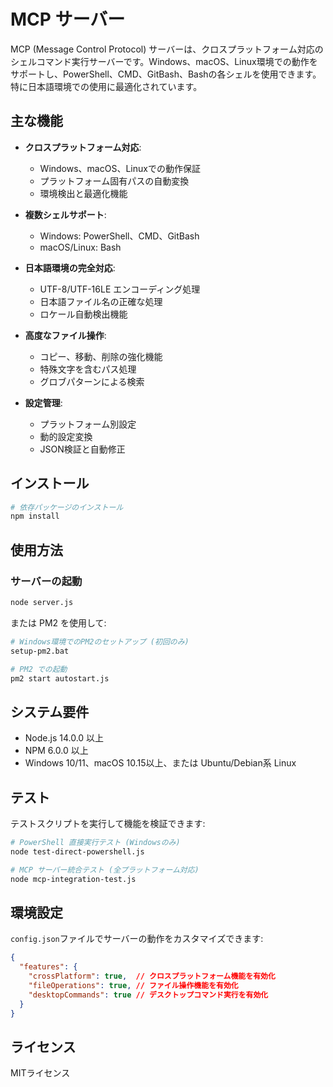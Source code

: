 # MCP サーバー

MCP (Message Control Protocol) サーバーは、クロスプラットフォーム対応のシェルコマンド実行サーバーです。Windows、macOS、Linux環境での動作をサポートし、PowerShell、CMD、GitBash、Bashの各シェルを使用できます。特に日本語環境での使用に最適化されています。

## 主な機能

- **クロスプラットフォーム対応**:
  - Windows、macOS、Linuxでの動作保証
  - プラットフォーム固有パスの自動変換
  - 環境検出と最適化機能

- **複数シェルサポート**: 
  - Windows: PowerShell、CMD、GitBash
  - macOS/Linux: Bash

- **日本語環境の完全対応**: 
  - UTF-8/UTF-16LE エンコーディング処理
  - 日本語ファイル名の正確な処理
  - ロケール自動検出機能

- **高度なファイル操作**:
  - コピー、移動、削除の強化機能
  - 特殊文字を含むパス処理
  - グロブパターンによる検索

- **設定管理**:
  - プラットフォーム別設定
  - 動的設定変換
  - JSON検証と自動修正

## インストール

```bash
# 依存パッケージのインストール
npm install
```

## 使用方法

### サーバーの起動

```bash
node server.js
```

または PM2 を使用して:

```bash
# Windows環境でのPM2のセットアップ (初回のみ)
setup-pm2.bat

# PM2 での起動
pm2 start autostart.js
```

## システム要件

- Node.js 14.0.0 以上
- NPM 6.0.0 以上
- Windows 10/11、macOS 10.15以上、または Ubuntu/Debian系 Linux

## テスト

テストスクリプトを実行して機能を検証できます:

```bash
# PowerShell 直接実行テスト (Windowsのみ)
node test-direct-powershell.js

# MCP サーバー統合テスト (全プラットフォーム対応)
node mcp-integration-test.js
```

## 環境設定

`config.json`ファイルでサーバーの動作をカスタマイズできます:

```json
{
  "features": {
    "crossPlatform": true,  // クロスプラットフォーム機能を有効化
    "fileOperations": true, // ファイル操作機能を有効化
    "desktopCommands": true // デスクトップコマンド実行を有効化
  }
}
```

## ライセンス

MITライセンス
